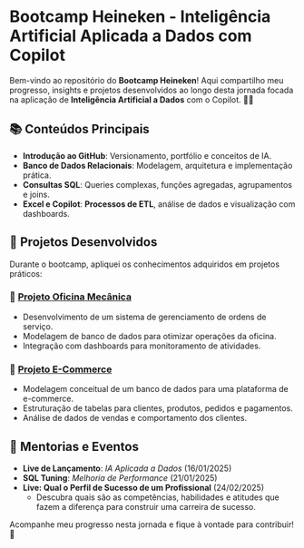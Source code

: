 # Bootcamp Heineken - Inteligência Artificial Aplicada a Dados com Copilot

Bem-vindo ao repositório do **Bootcamp Heineken**! Aqui compartilho meu progresso, insights e projetos desenvolvidos ao longo desta jornada focada na aplicação de **Inteligência Artificial a Dados** com o Copilot. 🍻🤖

## 📚 Conteúdos Principais
- **Introdução ao GitHub**: Versionamento, portfólio e conceitos de IA.
- **Banco de Dados Relacionais**: Modelagem, arquitetura e implementação prática.
- **Consultas SQL**: Queries complexas, funções agregadas, agrupamentos e joins.
- **Excel e Copilot**: **Processos de ETL**, análise de dados e visualização com dashboards.

## 📂 Projetos Desenvolvidos
Durante o bootcamp, apliquei os conhecimentos adquiridos em projetos práticos:

### 🔧 [Projeto Oficina Mecânica](https://github.com/gustavolima007/Bootcamp_Heineken-IA-Aplicada-a-Dados-com-Copilot/blob/main/Banco%20de%20dados/Projeto%20para%20Oficina/readme.md)
- Desenvolvimento de um sistema de gerenciamento de ordens de serviço.
- Modelagem de banco de dados para otimizar operações da oficina.
- Integração com dashboards para monitoramento de atividades.

### 🛒 [Projeto E-Commerce](https://github.com/gustavolima007/Bootcamp_Heineken-IA-Aplicada-a-Dados-com-Copilot/blob/main/Banco%20de%20dados/Projeto%20Conceitual%20de%20Banco%20de%20Dados%20%E2%80%93%20E-COMMERCE/README.md)
- Modelagem conceitual de um banco de dados para uma plataforma de e-commerce.
- Estruturação de tabelas para clientes, produtos, pedidos e pagamentos.
- Análise de dados de vendas e comportamento dos clientes.

## 🎥 Mentorias e Eventos
- **Live de Lançamento**: *IA Aplicada a Dados* (16/01/2025)
- **SQL Tuning**: *Melhoria de Performance* (21/01/2025)
- **Live: Qual o Perfil de Sucesso de um Profissional** (24/02/2025)
  - Descubra quais são as competências, habilidades e atitudes que fazem a diferença para construir uma carreira de sucesso.

Acompanhe meu progresso nesta jornada e fique à vontade para contribuir! 🚀